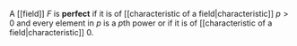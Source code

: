 A [[field]] $F$ is **perfect** if it is of [[characteristic of a field|characteristic]] $p>0$ and every element in $p$ is a $p$th power or if it is of [[characteristic of a field|characteristic]] $0$. 